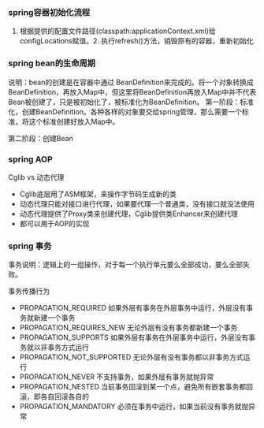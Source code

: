 ### spring容器初始化流程
1. 根据提供的配置文件路径(classpath:applicationContext.xml)给configLocations赋值。2. 执行refresh()方法，销毁原有的容器，重新初始化

### spring bean的生命周期
说明：bean的创建是在容器中通过 BeanDefinition来完成的。将一个对象转换成 BeanDefinition，再放入Map中，但这里将BeanDefinition再放入Map中并不代表Bean被创建了，只是被初始化了，被标准化为BeanDefinition。
第一阶段：标准化，创建BeanDefinition。各种各样的对象要交给spring管理，那么需要一个标准，将这个标准创建好放入Map中。

第二阶段：创建Bean
### spring AOP
Cglib vs 动态代理
* Cglib底层用了ASM框架，来操作字节码生成新的类
* 动态代理只能对接口进行代理，如果要代理一个普通类，没有接口就没法使用
* 动态代理提供了Proxy类来创建代理，Cglib提供类Enhancer来创建代理
* 都可以用于AOP的实现
### spring 事务
事务说明：逻辑上的一组操作，对于每一个执行单元要么全部成功，要么全部失败。

事务传播行为

* PROPAGATION_REQUIRED       如果外层有事务在外层事务中运行，外层没有事务就新建一个事务
* PROPAGATION_REQUIRES_NEW   无论外层有没有事务都新建一个事务
* PROPAGATION_SUPPORTS       如果外层有事务在外层事务中运行，外层没有事务就以非事务方式运行
* PROPAGATION_NOT_SUPPORTED  无论外层有没有事务都以非事务方式运行
* PROPAGATION_NEVER          不支持事务，如果外层有事务就抛异常
* PROPAGATION_NESTED         当前事务回滚到某一个点，避免所有嵌套事务都回滚，即各自回滚各自的
* PROPAGATION_MANDATORY      必须在事务中运行，如果当前没有事务就抛异常

